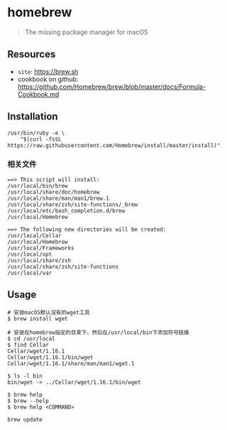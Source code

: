 # homebrew

> The missing package manager for macOS

## Resources

* `site`: <https://brew.sh>
* cookbook on github: <https://github.com/Homebrew/brew/blob/master/docs/Formula-Cookbook.md>

## Installation

    /usr/bin/ruby -e \
        "$(curl -fsSL https://raw.githubusercontent.com/Homebrew/install/master/install)"



### 相关文件

    ==> This script will install:
    /usr/local/bin/brew
    /usr/local/share/doc/homebrew
    /usr/local/share/man/man1/brew.1
    /usr/local/share/zsh/site-functions/_brew
    /usr/local/etc/bash_completion.d/brew
    /usr/local/Homebrew

    ==> The following new directories will be created:
    /usr/local/Cellar
    /usr/local/Homebrew
    /usr/local/Frameworks
    /usr/local/opt
    /usr/local/share/zsh
    /usr/local/share/zsh/site-functions
    /usr/local/var



## Usage

    # 安装macOS默认没有的wget工具
    $ brew install wget

    # 安装在homebrew指定的目录下，然后在/usr/local/bin下添加符号链接
    $ cd /usr/local
    $ find Cellar
    Cellar/wget/1.16.1
    Cellar/wget/1.16.1/bin/wget
    Cellar/wget/1.16.1/share/man/man1/wget.1  

    $ ls -l bin
    bin/wget -> ../Cellar/wget/1.16.1/bin/wget

    $ brew help
    $ brew --help
    $ brew help <COMMAND>

    brew update


